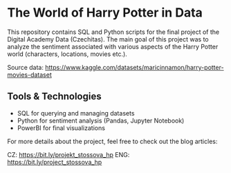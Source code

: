 # The World of Harry Potter in Data

This repository contains SQL and Python scripts for the final project of the Digital Academy Data (Czechitas).
The main goal of this project was to analyze the sentiment associated with various aspects of the Harry Potter world (characters, locations, movies etc.).

Source data: https://www.kaggle.com/datasets/maricinnamon/harry-potter-movies-dataset

## Tools & Technologies
- SQL for querying and managing datasets
- Python for sentiment analysis (Pandas, Jupyter Notebook)
- PowerBI for final visualizations

For more details about the project, feel free to check out the blog articles:

CZ: https://bit.ly/projekt_stossova_hp
ENG: https://bit.ly/project_stossova_hp
